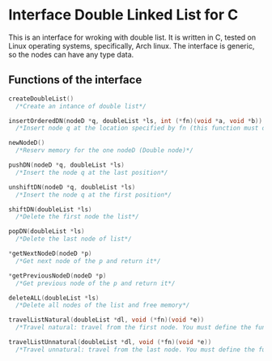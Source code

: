 # Interface Double Linked List for C
This is an interface for wroking with double list. It is written in C, tested on Linux operating systems, specifically, Arch linux. 
The interface is generic, so the nodes can have any type data.
## Functions of the interface
```C
createDoubleList() 
  /*Create an intance of double list*/
```
```C
insertOrderedDN(nodeD *q, doubleList *ls, int (*fn)(void *a, void *b)) 
  /*Insert node q at the location specified by fn (this function must define it the user)*/
```
```C
newNodeD()
  /*Reserv memory for the one nodeD (Double node)*/
```
```C
pushDN(nodeD *q, doubleList *ls)
  /*Insert the node q at the last position*/
```
```C
unshiftDN(nodeD *q, doubleList *ls)
  /*Insert the node q at the first position*/
```
```C
shiftDN(doubleList *ls)
  /*Delete the first node the list*/
```
```C
popDN(doubleList *ls)
  /*Delete the last node of list*/
```
```C
*getNextNodeD(nodeD *p)
  /*Get next node of the p and return it*/
```
```C
*getPreviousNodeD(nodeD *p)
  /*Get previous node of the p and return it*/
```
```C
deleteALL(doubleList *ls)
  /*Delete all nodes of the list and free memory*/
```
```C
travelListNatural(doubleList *dl, void (*fn)(void *e))
  /*Travel natural: travel from the first node. You must define the funcion fn to display the dates*/
```
```C
travelListUnnatural(doubleList *dl, void (*fn)(void *e))
  /*Travel unnatural: travel from the last node. You must define the funcion fn to display the dates*/
```
